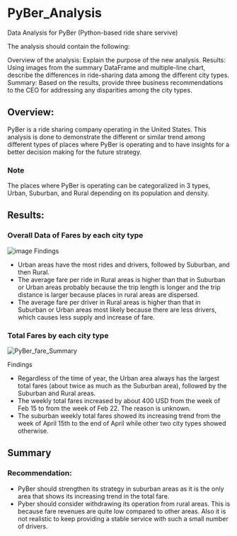 # PyBer_Analysis
Data Analysis for PyBer (Python-based ride share servive)

The analysis should contain the following:

Overview of the analysis: Explain the purpose of the new analysis.
Results: Using images from the summary DataFrame and multiple-line chart, describe the differences in ride-sharing data among the different city types.
Summary: Based on the results, provide three business recommendations to the CEO for addressing any disparities among the city types.

## Overview:
PyBer is a ride sharing company operating in the United States. 
This analysis is done to demonstrate the different or similar trend among different types of places where PyBer is operating and to have insights for a better decision making for the future strategy.

### Note
The places where PyBer is operating can be categoralized in 3 types, Urban, Suburban, and Rural depending on its population and density.

## Results:

### Overall Data of Fares by each city type
![image](https://user-images.githubusercontent.com/99149443/167278332-d2c3716c-98be-4a88-a1eb-1090f714b6f1.png)
Findings  
* Urban areas have the most rides and drivers, followed by Suburban, and then Rural.
* The average fare per ride in Rural areas is higher than that in Suburban or Urban areas probably because the trip length is longer and the trip distance is larger because places in rural areas are dispersed.
* The average fare per driver in Rural areas is higher than that in Suburban or Urban areas most likely because there are less drivers, which causes less supply and increase of fare.


### Total Fares by each city type
![PyBer_fare_Summary](https://user-images.githubusercontent.com/99149443/167278104-fba21a51-b2d3-45ba-90c7-5012b8046f93.png)

Findings  
* Regardless of the time of year, the Urban area always has the largest total fares (about twice as much as the Suburban area), followed by the Suburban and Rural areas.
* The weekly total fares increased by about 400 USD from the week of Feb 15 to from the week of Feb 22. The reason is unknown.
* The suburban weekly total fares showed its increasing trend from the week of April 15th to the end of April while other two city types showed otherwise.

## Summary
### Recommendation:
* PyBer should strengthen its strategy in suburban areas as it is the only area that shows its increasing trend in the total fare.
* Pyber should consider withdrawing its operation from rural areas. This is because fare revenues are quite low compared to other areas. Also it is not realistic to keep providing a stable service with such a small number of drivers.

